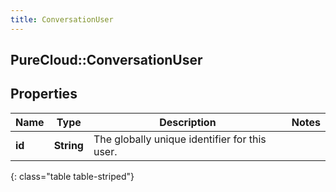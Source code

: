 ```yaml
---
title: ConversationUser
---
```

## PureCloud::ConversationUser

## Properties

|Name | Type | Description | Notes|
|------------ | ------------- | ------------- | -------------|
| **id** | **String** | The globally unique identifier for this user. | |
{: class="table table-striped"}


